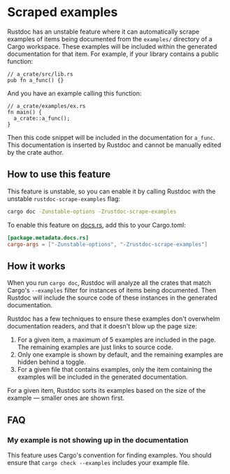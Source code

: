 # Scraped examples

Rustdoc has an unstable feature where it can automatically scrape examples of items being documented from the `examples/` directory of a Cargo workspace. These examples will be included within the generated documentation for that item. For example, if your library contains a public function:

```rust,ignore (needs-other-file)
// a_crate/src/lib.rs
pub fn a_func() {}
```

And you have an example calling this function:

```rust,ignore (needs-other-file)
// a_crate/examples/ex.rs
fn main() {
  a_crate::a_func();
}
```

Then this code snippet will be included in the documentation for `a_func`. This documentation is inserted by Rustdoc and cannot be manually edited by the crate author.


## How to use this feature

This feature is unstable, so you can enable it by calling Rustdoc with the unstable `rustdoc-scrape-examples` flag:

```bash
cargo doc -Zunstable-options -Zrustdoc-scrape-examples
```

To enable this feature on [docs.rs](https://docs.rs), add this to your Cargo.toml:

```toml
[package.metadata.docs.rs]
cargo-args = ["-Zunstable-options", "-Zrustdoc-scrape-examples"]
```


## How it works

When you run `cargo doc`, Rustdoc will analyze all the crates that match Cargo's `--examples` filter for instances of items being documented. Then Rustdoc will include the source code of these instances in the generated documentation.

Rustdoc has a few techniques to ensure these examples don't overwhelm documentation readers, and that it doesn't blow up the page size:

1. For a given item, a maximum of 5 examples are included in the page. The remaining examples are just links to source code.
2. Only one example is shown by default, and the remaining examples are hidden behind a toggle.
3. For a given file that contains examples, only the item containing the examples will be included in the generated documentation.

For a given item, Rustdoc sorts its examples based on the size of the example &mdash; smaller ones are shown first.


## FAQ

### My example is not showing up in the documentation

This feature uses Cargo's convention for finding examples. You should ensure that `cargo check --examples` includes your example file.
